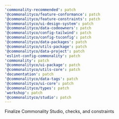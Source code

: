 ```yaml
---
'commonality-recommended': patch
'@commonalityco/feature-conformance': patch
'@commonalityco/feature-constraints': patch
'@commonalityco/ui-design-system': patch
'@commonalityco/data-codeowners': patch
'@commonalityco/config-tailwind': patch
'@commonalityco/config-tsconfig': patch
'@commonalityco/data-packages': patch
'@commonalityco/utils-package': patch
'@commonalityco/data-project': patch
'eslint-config-commonality': patch
'commonality': patch
'@commonalityco/ui-package': patch
'@commonalityco/utils-core': patch
'documentation': patch
'@commonalityco/data-tags': patch
'@commonalityco/ui-core': patch
'@commonalityco/types': patch
'workshop': patch
'@commonalityco/studio': patch
---
```


Finalize Commonality Studio, checks, and constraints
